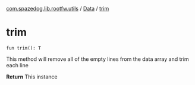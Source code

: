 [com.spazedog.lib.rootfw.utils](../index.md) / [Data](index.md) / [trim](.)

# trim

`fun trim(): T`

This method will remove all of the empty lines from the data array and trim each line

**Return**
This instance

